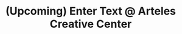 ---
categories: residency
title: "(Upcoming) Enter Text @ Arteles Creative Center"
place: "Haukijärvi, Finland"
time:
 - "2017/11"
external:
---